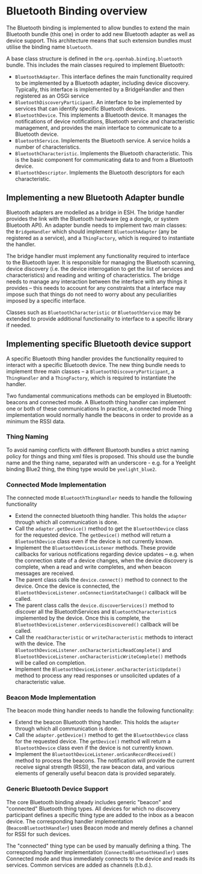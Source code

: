 # Bluetooth Binding overview
 
The Bluetooth binding is implemented to allow bundles to extend the main Bluetooth bundle (this one) in order to add new Bluetooth adapter as well as device support.
This architecture means that such extension bundles must utilise the binding name `bluetooth`.

A base class structure is defined in the `org.openhab.binding.bluetooth` bundle.
This includes the main classes required to implement Bluetooth:
 
* `BluetoothAdapter`. This interface defines the main functionality required to be implemented by a Bluetooth adapter, including device discovery. Typically, this interface is implemented by a BridgeHandler and then registered as an OSGi service
* `BluetoothDiscoveryParticipant`. An interface to be implemented by services that can identify specific Bluetooth devices.
* `BluetoothDevice`. This implements a Bluetooth device. It manages the notifications of device notifications, Bluetooth service and characteristic management, and provides the main interface to communicate to a Bluetooth device.
* `BluetoothService`. Implements the Bluetooth service. A service holds a number of characteristics.
* `BluetoothCharacteristic`. Implements the Bluetooth characteristic. This is the basic component for communicating data to and from a Bluetooth device.
* `BluetoothDescriptor`. Implements the Bluetooth descriptors for each characteristic.
 
## Implementing a new Bluetooth Adapter bundle
 
Bluetooth adapters are modelled as a bridge in ESH.
The bridge handler provides the link with the Bluetooth hardware (eg a dongle, or system Bluetooth API).
An adapter bundle needs to implement two main classes: the `BridgeHandler` which should implement `BluetoothAdapter` (any be registered as a service), and a `ThingFactory`, which is required to instantiate the handler.
 
The bridge handler must implement any functionality required to interface to the Bluetooth layer.
It is responsible for managing the Bluetooth scanning, device discovery (i.e. the device interrogation to get the list of services and characteristics) and reading and writing of characteristics.
The bridge needs to manage any interaction between the interface with any things it provides – this needs to account for any constraints that a interface may impose such that things do not need to worry about any peculiarities imposed by a specific interface.

Classes such as `BluetoothCharacteristic` or `BluetoothService` may be extended to provide additional functionality to interface to a specific library if needed.
 
## Implementing specific Bluetooth device support
 
A specific Bluetooth thing handler provides the functionality required to interact with a specific Bluetooth device.
The new thing bundle needs to implement three main classes – a `BluetoothDiscoveryParticipant`, a `ThingHandler` and a `ThingFactory`, which is required to instantiate the handler.
 
Two fundamental communications methods can be employed in Bluetooth: beacons and connected mode. A Bluetooth thing handler can implement one or both of these communications
 In practice, a connected mode Thing implementation would normally handle the beacons in order to provide as a minimum the RSSI data.

### Thing Naming

To avoid naming conflicts with different Bluetooth bundles a strict naming policy for things and thing xml files is proposed. 
This should use the bundle name and the thing name, separated with an underscore - e.g. for a Yeelight binding Blue2 thing, the thing type would be `yeelight_blue2`.
 
### Connected Mode Implementation
 
The connected mode `BluetoothThingHandler` needs to handle the following functionality
* Extend the connected bluetooth thing handler. This holds the `adapter` through which all communication is done.
* Call the `adapter.getDevice()` method to get the `BluetoothDevice` class for the requested device. The `getDevice()` method will return a `BluetoothDevice` class even if the device is not currently known.
* Implement the `BluetoothDeviceListener` methods. These provide callbacks for various notifications regarding device updates – e.g. when the connection state of a device changes, when the device discovery is complete, when a read and write completes, and when beacon messages are received.
* The parent class calls the `device.connect()` method to connect to the device. Once the device is connected, the `BluetoothDeviceListener.onConnectionStateChange()` callback will be called.
* The parent class  calls the `device.discoverServices()` method to discover all the BluetoothServices and `BluetoothCharacteristic`s implemented by the device. Once this is complete, the `BluetoothDeviceListener.onServicesDiscovered()` callback will be called.
* Call the `readCharacteristic` or `writeCharacteristic` methods to interact with the device. The `BluetoothDeviceListener.onCharacteristicReadComplete()` and `BluetoothDeviceListener.onCharacteristicWriteComplete()` methods will be called on completion.
* Implement the `BluetoothDeviceListener.onCharacteristicUpdate()` method to process any read responses or unsolicited updates of a characteristic value.
 
### Beacon Mode Implementation
 
The beacon mode thing handler needs to handle the following functionality:

* Extend the beacon Bluetooth thing handler. This holds the `adapter` through which all communication is done.
* Call the `adapter.getDevice()` method to get the `BluetoothDevice` class for the requested device. The `getDevice()` method will return a `BluetoothDevice` class even if the device is not currently known.
* Implement the `BluetoothDeviceListener.onScanRecordReceived()` method to process the beacons. The notification will provide the current receive signal strength (RSSI), the raw beacon data, and various elements of generally useful beacon data is provided separately.

### Generic Bluetooth Device Support

The core Bluetooth binding already includes generic "beacon" and "connected" Bluetooth thing types.
All devices for which no discovery participant defines a specific thing type are added to the inbox as a beacon device.
The corresponding handler implementation (`BeaconBluetoothHandler`) uses Beacon mode and merely defines a channel for RSSI for such devices.

The "connected" thing type can be used by manually defining a thing.
The corresponding handler implementation (`ConnectedBluetoothHandler`) uses Connected mode and thus immediately connects to the device and reads its services.
Common services are added as channels (t.b.d.).
